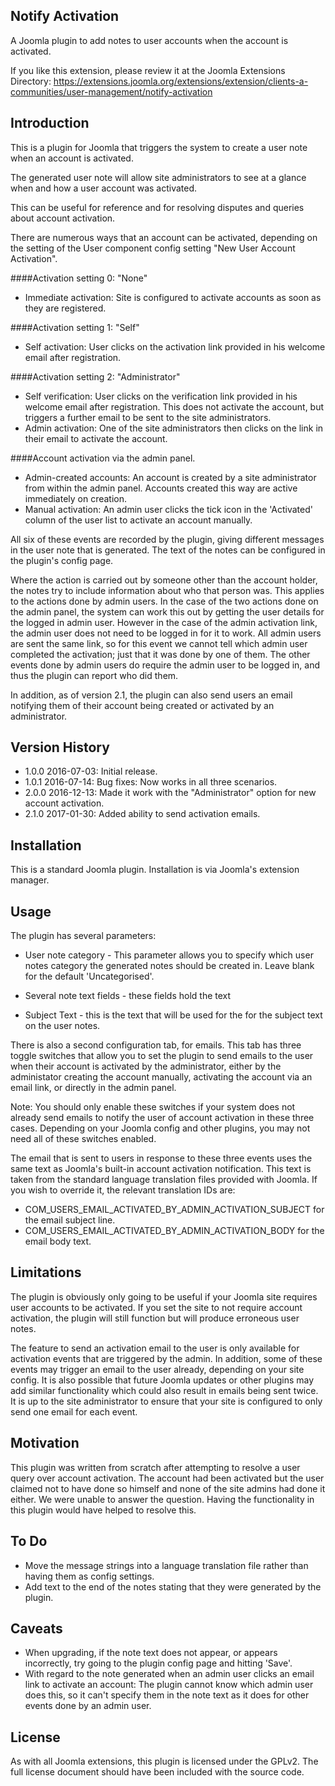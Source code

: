 Notify Activation
-----------------

A Joomla plugin to add notes to user accounts when the account is activated.

If you like this extension, please review it at the Joomla Extensions Directory: https://extensions.joomla.org/extensions/extension/clients-a-communities/user-management/notify-activation

Introduction
------------

This is a plugin for Joomla that triggers the system to create a user note when an account is activated.

The generated user note will allow site administrators to see at a glance when and how a user account was activated.

This can be useful for reference and for resolving disputes and queries about account activation.

There are numerous ways that an account can be activated, depending on the setting of the User component config setting "New User Account Activation".

####Activation setting 0: "None"
* Immediate activation: Site is configured to activate accounts as soon as they are registered.

####Activation setting 1: "Self"
* Self activation: User clicks on the activation link provided in his welcome email after registration.

####Activation setting 2: "Administrator"
* Self verification: User clicks on the verification link provided in his welcome email after registration. This does not activate the account, but triggers a further email to be sent to the site administrators.
* Admin activation: One of the site administrators then clicks on the link in their email to activate the account.

####Account activation via the admin panel.
* Admin-created accounts: An account is created by a site administrator from within the admin panel. Accounts created this way are active immediately on creation.
* Manual activation: An admin user clicks the tick icon in the 'Activated' column of the user list to activate an account manually.

All six of these events are recorded by the plugin, giving different messages in the user note that is generated. The text of the notes can be configured in the plugin's config page.

Where the action is carried out by someone other than the account holder, the notes try to include information about who that person was. This applies to the actions done by admin users. In the case of the two actions done on the admin panel, the system can work this out by getting the user details for the logged in admin user. However in the case of the admin activation link, the admin user does not need to be logged in for it to work. All admin users are sent the same link, so for this event we cannot tell which admin user completed the activation; just that it was done by one of them. The other events done by admin users do require the admin user to be logged in, and thus the plugin can report who did them.

In addition, as of version 2.1, the plugin can also send users an email notifying them of their account being created or activated by an administrator.


Version History
----------------
* 1.0.0     2016-07-03: Initial release.
* 1.0.1     2016-07-14: Bug fixes: Now works in all three scenarios.
* 2.0.0     2016-12-13: Made it work with the "Administrator" option for new account activation.
* 2.1.0     2017-01-30: Added ability to send activation emails.


Installation
----------------
This is a standard Joomla plugin. Installation is via Joomla's extension manager.


Usage
----------------
The plugin has several parameters:

* User note category - This parameter allows you to specify which user notes category the generated notes should be created in. Leave blank for the default 'Uncategorised'.

* Several note text fields - these fields hold the text 

* Subject Text - this is the text that will be used for the for the subject text on the user notes.

There is also a second configuration tab, for emails. This tab has three toggle switches that allow you to set the plugin to send emails to the user when their account is activated by the administrator, either by the administator creating the account manually, activating the account via an email link, or directly in the admin panel.

Note: You should only enable these switches if your system does not already send emails to notify the user of account activation in these three cases. Depending on your Joomla config and other plugins, you may not need all of these switches enabled.

The email that is sent to users in response to these three events uses the same text as Joomla's built-in account activation notification. This text is taken from the standard language translation files provided with Joomla. If you wish to override it, the relevant translation IDs are:

* COM_USERS_EMAIL_ACTIVATED_BY_ADMIN_ACTIVATION_SUBJECT for the email subject line.
* COM_USERS_EMAIL_ACTIVATED_BY_ADMIN_ACTIVATION_BODY for the email body text.


Limitations
----------------
The plugin is obviously only going to be useful if your Joomla site requires user accounts to be activated. If you set the site to not require account activation, the plugin will still function but will produce erroneous user notes.

The feature to send an activation email to the user is only available for activation events that are triggered by the admin. In addition, some of these events may trigger an email to the user already, depending on your site config. It is also possible that future Joomla updates or other plugins may add similar functionality which could also result in emails being sent twice. It is up to the site administrator to ensure that your site is configured to only send one email for each event.


Motivation
----------------
This plugin was written from scratch after attempting to resolve a user query over account activation. The account had been activated but the user claimed not to have done so himself and none of the site admins had done it either. We were unable to answer the question. Having the functionality in this plugin would have helped to resolve this.


To Do
-----

* Move the message strings into a language translation file rather than having them as config settings.
* Add text to the end of the notes stating that they were generated by the plugin.

Caveats
-------

* When upgrading, if the note text does not appear, or appears incorrectly, try going to the plugin config page and hitting 'Save'.
* With regard to the note generated when an admin user clicks an email link to activate an account: The plugin cannot know which admin user does this, so it can't specify them in the note text as it does for other events done by an admin user.


License
----------------
As with all Joomla extensions, this plugin is licensed under the GPLv2. The full license document should have been included with the source code.
